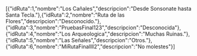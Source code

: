 [{"idRuta":1,"nombre":"Los Cañales","descripcion":"Desde Sonsonate hasta Santa Tecla."},{"idRuta":2,"nombre":"Ruta de las Flores","descripcion":"Desconocido."},{"idRuta":3,"nombre":"PruebasFinal123","descripcion":"Desconocida"},{"idRuta":4,"nombre":"Los Arqueologica","descripcion":"Muchas Ruinas."},{"idRuta":5,"nombre":"Las Señales","descripcion":"Otros."},{"idRuta":6,"nombre":"MiRutaFinallll2","descripcion":"No molestes"}]
